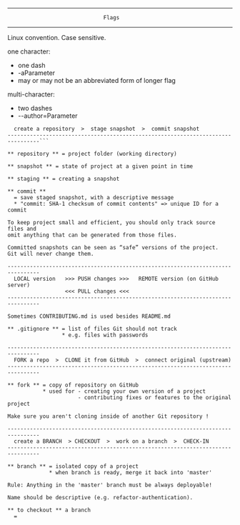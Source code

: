 --------------------------------------------------------------------------------
                                  Flags
--------------------------------------------------------------------------------
Linux convention. Case sensitive.

one character:  
  * one dash  
  * -aParameter
  * may or may not be an abbreviated form of longer flag

multi-character:
  * two dashes
  * --author=Parameter

```--------------------------------------------------------------------------------
  create a repository  >  stage snapshot  >  commit snapshot
--------------------------------------------------------------------------------```

** repository ** = project folder (working directory)

** snapshot ** = state of project at a given point in time

** staging ** = creating a snapshot 

** commit ** 
  = save staged snapshot, with a descriptive message
  * "commit: SHA-1 checksum of commit contents" => unique ID for a commit  

To keep project small and efficient, you should only track source files and 
omit anything that can be generated from those files.

Committed snapshots can be seen as “safe” versions of the project. 
Git will never change them. 

--------------------------------------------------------------------------------
  LOCAL version   >>> PUSH changes >>>   REMOTE version (on GitHub server) 
                  <<< PULL changes <<< 
--------------------------------------------------------------------------------

Sometimes CONTRIBUTING.md is used besides README.md

** .gitignore ** = list of files Git should not track
                 * e.g. files with passwords

--------------------------------------------------------------------------------
  FORK a repo  >  CLONE it from GitHub  >  connect original (upstream)
--------------------------------------------------------------------------------

** fork ** = copy of repository on GitHub 
           * used for - creating your own version of a project 
                      - contributing fixes or features to the original project

Make sure you aren't cloning inside of another Git repository !

--------------------------------------------------------------------------------
  create a BRANCH  > CHECKOUT  >  work on a branch  >  CHECK-IN
--------------------------------------------------------------------------------

** branch ** = isolated copy of a project
             * when branch is ready, merge it back into 'master'

Rule: Anything in the 'master' branch must be always deployable!

Name should be descriptive (e.g. refactor-authentication).

** to checkout ** a branch
  = 
